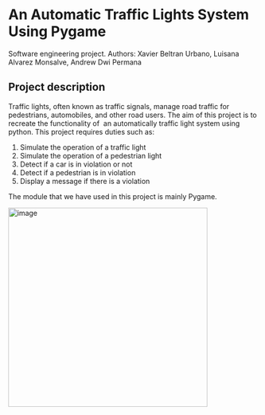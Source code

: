 # An Automatic Traffic Lights System Using Pygame
Software engineering project. Authors:  Xavier Beltran Urbano, Luisana Alvarez Monsalve,  Andrew Dwi Permana

## Project description
Traffic lights, often known as traffic signals, manage road traffic for pedestrians, automobiles, and other road users. The aim of this project is to recreate the functionality of  an automatically traffic light system using python. This project requires duties such as: 

1. Simulate the operation of a traffic light
2. Simulate the operation of a pedestrian light
3. Detect if a car is in violation or not
4. Detect if a pedestrian is in violation
5. Display a message if there is a violation
   
The module that we have used in this project is mainly Pygame.

<img width="400" alt="image" src="https://github.com/xavibeltranurbano/An-Automatic-Traffic-Lights-System-Using-python/assets/81012437/b67e4fdb-624f-4ac6-96b6-eb9036fac8dd">
